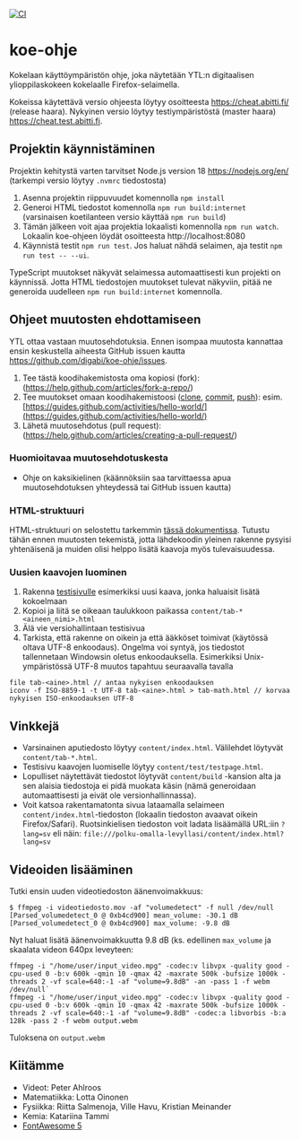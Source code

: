 [![CI](https://github.com/digabi/koe-ohje/actions/workflows/ci.yml/badge.svg)](https://github.com/digabi/koe-ohje/actions/workflows/ci.yml)

# koe-ohje

Kokelaan käyttöympäristön ohje, joka näytetään YTL:n digitaalisen ylioppilaskokeen kokelaalle Firefox-selaimella.

Kokeissa käytettävä versio ohjeesta löytyy osoitteesta https://cheat.abitti.fi/ (release haara). Nykyinen versio löytyy testiympäristöstä (master haara) https://cheat.test.abitti.fi.

## Projektin käynnistäminen

Projektin kehitystä varten tarvitset Node.js version 18 https://nodejs.org/en/ (tarkempi versio löytyy `.nvmrc` tiedostosta)

1. Asenna projektin riippuvuudet komennolla `npm install`
1. Generoi HTML tiedostot komennolla `npm run build:internet` (varsinaisen koetilanteen versio käyttää `npm run build`)
1. Tämän jälkeen voit ajaa projektia lokaalisti komennolla `npm run watch`. Lokaalin koe-ohjeen löydät osoitteesta http://localhost:8080
1. Käynnistä testit `npm run test`. Jos haluat nähdä selaimen, aja testit `npm run test -- --ui`.

TypeScript muutokset näkyvät selaimessa automaattisesti kun projekti on käynnissä. Jotta HTML tiedostojen muutokset tulevat näkyviin, pitää ne generoida uudelleen `npm run build:internet` komennolla.

## Ohjeet muutosten ehdottamiseen

YTL ottaa vastaan muutosehdotuksia. Ennen isompaa muutosta kannattaa ensin keskustella aiheesta GitHub issuen kautta https://github.com/digabi/koe-ohje/issues.

1.  Tee tästä koodihakemistosta oma kopiosi (fork): (https://help.github.com/articles/fork-a-repo/)
2.  Tee muutokset omaan koodihakemistoosi ([clone](https://help.github.com/articles/cloning-a-repository/), [commit](https://github.com/abhikp/git-test/wiki/Committing-changes), [push](https://help.github.com/articles/pushing-to-a-remote/)): esim. [https://guides.github.com/activities/hello-world/](https://guides.github.com/activities/hello-world/)
3.  Lähetä muutosehdotus (pull request): (https://help.github.com/articles/creating-a-pull-request/)

### Huomioitavaa muutosehdotuskesta

- Ohje on kaksikielinen (käännöksiin saa tarvittaessa apua muutosehdotuksen yhteydessä tai GitHub issuen kautta)

### HTML-struktuuri

HTML-struktuuri on selostettu tarkemmin [tässä dokumentissa](HTML.md). Tutustu tähän ennen muutosten tekemistä, jotta lähdekoodin yleinen rakenne pysyisi yhtenäisenä ja muiden olisi helppo lisätä kaavoja myös tulevaisuudessa.

### Uusien kaavojen luominen

1. Rakenna [testisivulle](content/test/testpage.html) esimerkiksi uusi kaava, jonka haluaisit lisätä kokoelmaan
2. Kopioi ja liitä se oikeaan taulukkoon paikassa `content/tab-*<aineen_nimi>.html`
3. Älä vie versiohallintaan testisivua
4. Tarkista, että rakenne on oikein ja että ääkköset toimivat (käytössä oltava UTF-8 enkoodaus). Ongelma voi syntyä,
   jos tiedostot tallennetaan Windowsin oletus enkoodauksella. Esimerkiksi Unix-ympäristössä UTF-8 muutos tapahtuu seuraavalla tavalla

```
file tab-<aine>.html // antaa nykyisen enkoodauksen
iconv -f ISO-8859-1 -t UTF-8 tab-<aine>.html > tab-math.html // korvaa nykyisen ISO-enkoodauksen UTF-8
```

## Vinkkejä

- Varsinainen aputiedosto löytyy `content/index.html`. Välilehdet löytyvät `content/tab-*.html`.
- Testisivu kaavojen luomiselle löytyy `content/test/testpage.html`.
- Lopulliset näytettävät tiedostot löytyvät `content/build` -kansion alta ja sen alaisia tiedostoja ei pidä muokata käsin (nämä generoidaan automaattisesti ja eivät ole versionhallinnassa).
- Voit katsoa rakentamatonta sivua lataamalla selaimeen `content/index.html`-tiedoston (lokaalin tiedoston avaavat oikein Firefox/Safari). Ruotsinkielisen tiedoston voit ladata lisäämällä URL:iin `?lang=sv` eli näin: `file:///polku-omalla-levyllasi/content/index.html?lang=sv`

## Videoiden lisääminen

Tutki ensin uuden videotiedoston äänenvoimakkuus:

`$ ffmpeg -i videotiedosto.mov -af "volumedetect" -f null /dev/null`
`[Parsed_volumedetect_0 @ 0xb4cd900] mean_volume: -30.1 dB`
`[Parsed_volumedetect_0 @ 0xb4cd900] max_volume: -9.8 dB`

Nyt haluat lisätä äänenvoimakkuutta 9.8 dB (ks. edellinen `max_volume` ja skaalata videon 640px leveyteen:

```
ffmpeg -i "/home/user/input_video.mpg" -codec:v libvpx -quality good -cpu-used 0 -b:v 600k -qmin 10 -qmax 42 -maxrate 500k -bufsize 1000k -threads 2 -vf scale=640:-1 -af "volume=9.8dB" -an -pass 1 -f webm /dev/null`
ffmpeg -i "/home/user/input_video.mpg" -codec:v libvpx -quality good -cpu-used 0 -b:v 600k -qmin 10 -qmax 42 -maxrate 500k -bufsize 1000k -threads 2 -vf scale=640:-1 -af "volume=9.8dB" -codec:a libvorbis -b:a 128k -pass 2 -f webm output.webm
```

Tuloksena on `output.webm`

## Kiitämme

- Videot: Peter Ahlroos
- Matematiikka: Lotta Oinonen
- Fysiikka: Riitta Salmenoja, Ville Havu, Kristian Meinander
- Kemia: Katariina Tammi
- [FontAwesome 5](https://github.com/FortAwesome/Font-Awesome)
